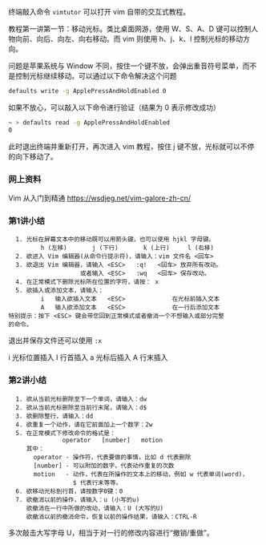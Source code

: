 终端敲入命令 `vimtutor` 可以打开 vim 自带的交互式教程。

教程第一讲第一节：移动光标。类比桌面网游，使用 W、S、A、D 键可以控制人物向前、向后、向左、向右移动。而 vim 则使用 h、j、k、l 控制光标的移动方向。

问题是苹果系统与 Window 不同，按住一个键不放，会弹出重音符号菜单，而不是控制光标继续移动。可以通过以下命令解决这个问题

```sh
defaults write -g ApplePressAndHoldEnabled 0
```

如果不放心，可以敲入以下命令进行验证（结果为 0 表示修改成功）

```sh
~ > defaults read -g ApplePressAndHoldEnabled   
0
```

此时退出终端并重新打开，再次进入 vim 教程，按住 j 键不放，光标就可以不停的向下移动了。

### 网上资料

Vim 从入门到精通 https://wsdjeg.net/vim-galore-zh-cn/

### 第1讲小结

```
  1. 光标在屏幕文本中的移动既可以用箭头键，也可以使用 hjkl 字母键。
         h (左移)       j (下行)       k (上行)     l (右移)
  2. 欲进入 Vim 编辑器(从命令行提示符)，请输入：vim 文件名 <回车>
  3. 欲退出 Vim 编辑器，请输入 <ESC>   :q!   <回车> 放弃所有改动。
                    或者输入 <ESC>   :wq   <回车> 保存改动。
  4. 在正常模式下删除光标所在位置的字符，请按： x
  5. 欲插入或添加文本，请输入：
         i   输入欲插入文本   <ESC>             在光标前插入文本
         A   输入欲添加文本   <ESC>             在一行后添加文本
特别提示：按下 <ESC> 键会带您回到正常模式或者撤消一个不想输入或部分完整
的命令。
```

退出并保存文件还可以使用 `:x`

i 光标位置插入
I 行首插入
a 光标后插入
A 行末插入

### 第2讲小结

```
  1. 欲从当前光标删除至下一个单词，请输入：dw
  2. 欲从当前光标删除至当前行末尾，请输入：d$
  3. 欲删除整行，请输入：dd
  4. 欲重复一个动作，请在它前面加上一个数字：2w
  5. 在正常模式下修改命令的格式是：
               operator   [number]   motion
     其中：
       operator - 操作符，代表要做的事情，比如 d 代表删除
       [number] - 可以附加的数字，代表动作重复的次数
       motion   - 动作，代表在所操作的文本上的移动，例如 w 代表单词(word)，
                  $ 代表行末等等。
  6. 欲移动光标到行首，请按数字0键：0
  7. 欲撤消以前的操作，请输入：u (小写的u)
     欲撤消在一行中所做的改动，请输入：U (大写的U)
     欲撤消以前的撤消命令，恢复以前的操作结果，请输入：CTRL-R
```

多次敲击大写字母 U，相当于对一行的修改内容进行“撤销/重做”。
